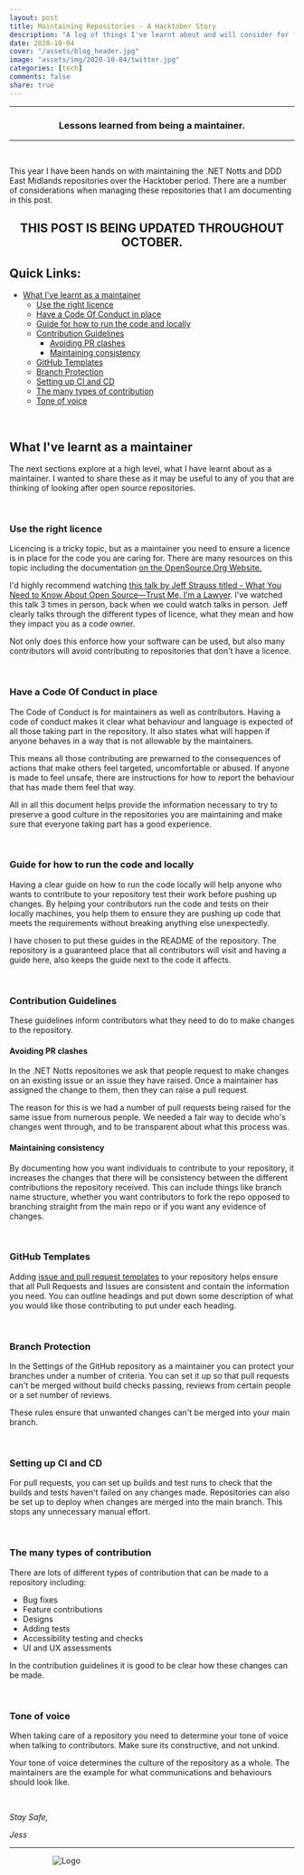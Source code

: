 ```yaml
---
layout: post
title: Maintaining Repositories - A Hacktober Story
description: "A log of things I've learnt about and will consider for future repository maintainence based on my experience of being a maintainer of repositories taking part in Hacktoberfest. This post will be updated throughout October 2020."
date: 2020-10-04
cover: "/assets/blog_header.jpg"
image: "assets/img/2020-10-04/twitter.jpg"
categories: [tech]
comments: false
share: true
---
```


----
<center>
<h3> Lessons learned from being a maintainer. </h3>
</center>

---
<br/>

This year I have been hands on with maintaining the .NET Notts and DDD East Midlands repositories over the Hacktober period. There are a number of considerations when managing these repositories that I am documenting in this post.

<center>
<h2>THIS POST IS BEING UPDATED THROUGHOUT OCTOBER. </h2>
</center>


<h2>Quick Links:</h2>

- [What I've learnt as a maintainer](#what-ive-learnt-as-a-maintainer)
  - [Use the right licence](#use-the-right-licence)
  - [Have a Code Of Conduct in place](#have-a-code-of-conduct-in-place)
  - [Guide for how to run the code and locally](#guide-for-how-to-run-the-code-and-locally)
  - [Contribution Guidelines](#contribution-guidelines)
    - [Avoiding PR clashes](#avoiding-pr-clashes)
    - [Maintaining consistency](#maintaining-consistency)
  - [GitHub Templates](#github-templates)
  - [Branch Protection](#branch-protection)
  - [Setting up CI and CD](#setting-up-ci-and-cd)
  - [The many types of contribution](#the-many-types-of-contribution)
  - [Tone of voice](#tone-of-voice)


<br/>

## What I've learnt as a maintainer

The next sections explore at a high level, what I have learnt about as a maintainer. I wanted to share these as it may be useful to any of you that are thinking of looking after open source repositories.

<br/>

### Use the right licence

Licencing is a tricky topic, but as a maintainer you need to ensure a licence is in place for the code you are caring for. There are many resources on this topic including the documentation <a href="https://opensource.org/licenses" target="_blank">on the OpenSource.Org Website.</a>

I'd highly recommend watching <a href="https://www.youtube.com/watch?v=OV94p_kB-Lg" target="_blank">this talk by Jeff Strauss titled - What You Need to Know About Open Source—Trust Me, I’m a Lawyer</a>. I've watched this talk 3 times in person, back when we could watch talks in person. Jeff clearly talks through the different types of licence, what they mean and how they impact you as a code owner.

Not only does this enforce how your software can be used, but also many contributors will avoid contributing to repositories that don't have a licence.

<br/>

### Have a Code Of Conduct in place

The Code of Conduct is for maintainers as well as contributors. Having a code of conduct makes it clear what behaviour and language is expected of all those taking part in the repository. It also states what will happen if anyone behaves in a way that is not allowable by the maintainers.

This means all those contributing are prewarned to the consequences of actions that make others feel targeted, uncomfortable or abused. If anyone is made to feel unsafe, there are instructions for how to report the behaviour that has made them feel that way.

All in all this document helps provide the information necessary to try to preserve a good culture in the repositories you are maintaining and make sure that everyone taking part has a good experience.

<br/>

### Guide for how to run the code and locally

Having a clear guide on how to run the code locally will help anyone who wants to contribute to your repository test their work before pushing up changes. By helping your contributors run the code and tests on their locally machines, you help them to ensure they are pushing up code that meets the requirements without breaking anything else unexpectedly.

I have chosen to put these guides in the README of the repository. The repository is a guaranteed place that all contributors will visit and having a guide here, also keeps the guide next to the code it affects.

<br/>

### Contribution Guidelines

These guidelines inform contributors what they need to do to make changes to the repository. 

#### Avoiding PR clashes

In the .NET Notts repositories we ask that people request to make changes on an existing issue or an issue they have raised. Once a maintainer has assigned the change to them, then they can raise a pull request.

The reason for this is we had a number of pull requests being raised for the same issue from numerous people. We needed a fair way to decide who's changes went through, and to be transparent about what this process was.

#### Maintaining consistency

By documenting how you want individuals to contribute to your repository, it increases the changes that there will be consistency between the different contributions the repository received. This can include things like branch name structure, whether you want contributors to fork the repo opposed to branching straight from the main repo or if you want any evidence of changes.

<br/>

### GitHub Templates

Adding <a href="https://docs.github.com/en/free-pro-team@latest/github/building-a-strong-community/about-issue-and-pull-request-templates" target="_blank">issue and pull request templates</a> to your repository helps ensure that all Pull Requests and Issues are consistent and contain the information you need. You can outline headings and put down some description of what you would like those contributing to put under each heading.

<br/>

### Branch Protection

In the Settings of the GitHub repository as a maintainer you can protect your branches under a number of criteria. You can set it up so that pull requests can't be merged without build checks passing, reviews from certain people or a set number of reviews.

These rules ensure that unwanted changes can't be merged into your main branch.

<br/>

### Setting up CI and CD

For pull requests, you can set up builds and test runs to check that the builds and tests haven't failed on any changes made. Repositories can also be set up to deploy when changes are merged into the main branch. This stops any unnecessary manual effort.

<br/>

### The many types of contribution

There are lots of different types of contribution that can be made to a repository including:

- Bug fixes
- Feature contributions
- Designs 
- Adding tests 
- Accessibility testing and checks
- UI and UX assessments

In the contribution guidelines it is good to be clear how these changes can be made.

<br/>

### Tone of voice

When taking care of a repository you need to determine your tone of voice when talking to contributors. Make sure its constructive, and not unkind. 

Your tone of voice determines the culture of the repository as a whole. The maintainers are the example for what communications and behaviours should look like.

<br/>


_Stay Safe,_

_Jess_


---

<div style="text-align:center; width:20%; margin-left: 10%;" markdown="1">
<img src="{{site.baseurl}}/assets/img/logo.png" alt="Logo">
</div>
